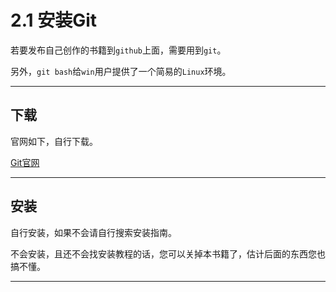# 2.1 安装Git

若要发布自己创作的书籍到`github`上面，需要用到`git`。

另外，`git bash`给`win`用户提供了一个简易的`Linux`环境。

---

## 下载

官网如下，自行下载。

[Git官网](https://git-scm.com/)

---

## 安装

自行安装，如果不会请自行搜索安装指南。

不会安装，且还不会找安装教程的话，您可以关掉本书籍了，估计后面的东西您也搞不懂。

---
